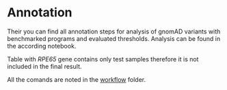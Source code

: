# Annotation

Their you can find all annotation steps for analysis of gnomAD variants with benchmarked programs and evaluated thresholds. Analysis can be found in the according notebook.

Table with *RPE65* gene contains only test samples therefore it is not included in the final result.

All the comands are noted in the [workflow](https://github.com/EkaterinShitik/IRD_prediction_assessment/tree/Dir_organization/workflow) folder.
